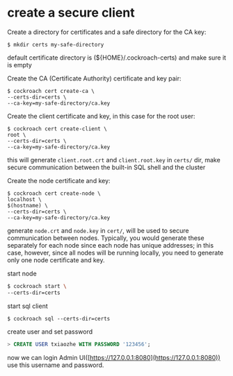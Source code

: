 # create a secure client

Create a directory for certificates and a safe directory for the CA key:

```shell
$ mkdir certs my-safe-directory
```
default certificate directory is (${HOME}/.cockroach-certs) and make sure it is empty

Create the CA (Certificate Authority) certificate and key pair:
```shell
$ cockroach cert create-ca \
--certs-dir=certs \
--ca-key=my-safe-directory/ca.key
```
Create the client certificate and key, in this case for the root user:
```shell
$ cockroach cert create-client \
root \
--certs-dir=certs \
--ca-key=my-safe-directory/ca.key
```
this will generate `client.root.crt` and `client.root.key` in `certs/` dir, make secure communication between the built-in SQL shell and the cluster

Create the node certificate and key:
```shell
$ cockroach cert create-node \
localhost \
$(hostname) \
--certs-dir=certs \
--ca-key=my-safe-directory/ca.key
```
generate `node.crt` and `node.key` in `cert/`, will be used to secure communication between nodes. Typically, you would generate these separately for each node since each node has unique addresses; in this case, however, since all nodes will be running locally, you need to generate only one node certificate and key.

start node
```sh
$ cockroach start \
--certs-dir=certs
```

start sql client
```shell
$ cockroach sql --certs-dir=certs
```

create user and set password
```sql
> CREATE USER txiaozhe WITH PASSWORD '123456';
```
now we can login Admin UI([https://127.0.0.1:8080](https://127.0.0.1:8080)) use this username and password.
